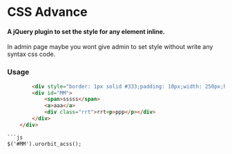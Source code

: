 # CSS Advance
#### A jQuery plugin to set the style for any element inline.

In admin page maybe you wont give admin to set style without write any syntax css code.

### Usage

```html
        <div style="border: 1px solid #333;padding: 10px;width: 250px;height: 250px;">
        <div id="MM">
            <span>sssss</span>
            <a>aaa</a>
            <div class="rrt">rrt<p>ppp</p></div>
        </div>
    </div>

```js
$('#MM').urorbit_acss(); 
